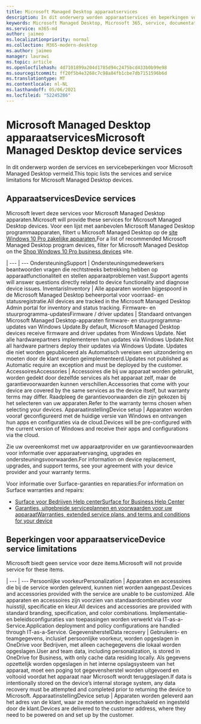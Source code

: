 ```yaml
---
title: Microsoft Managed Desktop apparaatservices
description: In dit onderwerp worden apparaatservices en beperkingen voor Microsoft Managed Desktop.
keywords: Microsoft Managed Desktop, Microsoft 365, service, documentatie
ms.service: m365-md
author: jaimeo
ms.localizationpriority: normal
ms.collection: M365-modern-desktop
ms.author: jaimeo
manager: laurawi
ms.topic: article
ms.openlocfilehash: 4d7101899a204d1785d94c2475bcd433b0b99e98
ms.sourcegitcommit: ff20f5b4e3268c7c98a84fb1cbe7db7151596b6d
ms.translationtype: MT
ms.contentlocale: nl-NL
ms.lasthandoff: 05/06/2021
ms.locfileid: "52245286"
---
```

# <a name="microsoft-managed-desktop-device-services"></a><span data-ttu-id="589b7-104">Microsoft Managed Desktop apparaatservices</span><span class="sxs-lookup"><span data-stu-id="589b7-104">Microsoft Managed Desktop device services</span></span>

<span data-ttu-id="589b7-105">In dit onderwerp worden de services en servicebeperkingen voor Microsoft Managed Desktop vermeld.</span><span class="sxs-lookup"><span data-stu-id="589b7-105">This topic lists the services and service limitations for Microsoft Managed Desktop devices.</span></span>

## <a name="device-services"></a><span data-ttu-id="589b7-106">Apparaatservices</span><span class="sxs-lookup"><span data-stu-id="589b7-106">Device services</span></span>

<span data-ttu-id="589b7-107">Microsoft levert deze services voor Microsoft Managed Desktop apparaten.</span><span class="sxs-lookup"><span data-stu-id="589b7-107">Microsoft will provide these services for Microsoft Managed Desktop devices.</span></span> <span data-ttu-id="589b7-108">Voor een lijst met aanbevolen Microsoft Managed Desktop programmaapparaten, filtert u Microsoft Managed Desktop op de [site Windows 10 Pro zakelijke apparaten.](https://www.microsoft.com/windowsforbusiness/view-all-devices)</span><span class="sxs-lookup"><span data-stu-id="589b7-108">For a list of recommended Microsoft Managed Desktop program devices, filter for Microsoft Managed Desktop on the [Shop Windows 10 Pro business devices](https://www.microsoft.com/windowsforbusiness/view-all-devices) site.</span></span>

 | 
 --- | ---
<span data-ttu-id="589b7-109">Ondersteuning</span><span class="sxs-lookup"><span data-stu-id="589b7-109">Support</span></span> | <span data-ttu-id="589b7-110">Ondersteuningsmedewerkers beantwoorden vragen die rechtstreeks betrekking hebben op apparaatfunctionaliteit en stellen apparaatproblemen vast.</span><span class="sxs-lookup"><span data-stu-id="589b7-110">Support agents will answer questions directly related to device functionality and diagnose device issues.</span></span>
<span data-ttu-id="589b7-111">Inventaris</span><span class="sxs-lookup"><span data-stu-id="589b7-111">Inventory</span></span> | <span data-ttu-id="589b7-112">Alle apparaten worden bijgespoord in de Microsoft Managed Desktop beheerportal voor voorraad- en statusregistratie.</span><span class="sxs-lookup"><span data-stu-id="589b7-112">All devices are tracked in the Microsoft Managed Desktop Admin portal for inventory and status tracking.</span></span>
<span data-ttu-id="589b7-113">Firmware- en stuurprogramma-updates</span><span class="sxs-lookup"><span data-stu-id="589b7-113">Firmware / driver updates</span></span> | <span data-ttu-id="589b7-114">Standaard ontvangen Microsoft Managed Desktop-apparaten firmware- en stuurprogramma-updates van Windows Update.</span><span class="sxs-lookup"><span data-stu-id="589b7-114">By default, Microsoft Managed Desktop devices receive firmware and driver updates from Windows Update.</span></span> <span data-ttu-id="589b7-115">Niet alle hardwarepartners implementeren hun updates via Windows Update.</span><span class="sxs-lookup"><span data-stu-id="589b7-115">Not all hardware partners deploy their updates via Windows Update.</span></span> <span data-ttu-id="589b7-116">Updates die niet worden gepubliceerd als Automatisch vereisen een uitzondering en moeten door de klant worden geïmplementeerd.</span><span class="sxs-lookup"><span data-stu-id="589b7-116">Updates not published as Automatic require an exception and must be deployed by the customer.</span></span>
<span data-ttu-id="589b7-117">Accessoires</span><span class="sxs-lookup"><span data-stu-id="589b7-117">Accessories</span></span> | <span data-ttu-id="589b7-118">Accessoires die bij uw apparaat worden gebruikt, worden gedekt door dezelfde services als het apparaat zelf, maar de garantievoorwaarden kunnen verschillen.</span><span class="sxs-lookup"><span data-stu-id="589b7-118">Accessories that come with your device are covered by the same services as the device itself, but warranty terms may differ.</span></span> <span data-ttu-id="589b7-119">Raadpleeg de garantievoorwaarden die zijn gekozen bij het selecteren van uw apparaten.</span><span class="sxs-lookup"><span data-stu-id="589b7-119">Refer to the warranty terms chosen when selecting your devices.</span></span> 
<span data-ttu-id="589b7-120">Apparaatinstelling</span><span class="sxs-lookup"><span data-stu-id="589b7-120">Device setup</span></span>    | <span data-ttu-id="589b7-121">Apparaten worden vooraf geconfigureerd met de huidige versie van Windows en ontvangen hun apps en configuraties via de cloud.</span><span class="sxs-lookup"><span data-stu-id="589b7-121">Devices will be pre-configured with the current version of Windows and receive their apps and configurations via the cloud.</span></span> 

<span data-ttu-id="589b7-122">Zie uw overeenkomst met uw apparaatprovider en uw garantievoorwaarden voor informatie over apparaatvervanging, upgrades en ondersteuningsvoorwaarden.</span><span class="sxs-lookup"><span data-stu-id="589b7-122">For information on device replacement, upgrades, and support terms, see your agreement with your device provider and your warranty terms.</span></span>

<span data-ttu-id="589b7-123">Voor informatie over Surface-garanties en reparaties:</span><span class="sxs-lookup"><span data-stu-id="589b7-123">For information on Surface warranties and repairs:</span></span>
- [<span data-ttu-id="589b7-124">Surface voor Bedrijven Help center</span><span class="sxs-lookup"><span data-stu-id="589b7-124">Surface for Business Help Center</span></span>](https://support.microsoft.com/hub/4339296/surface-for-business-help)
- [<span data-ttu-id="589b7-125">Garanties, uitgebreide serviceplannen en voorwaarden voor uw apparaat</span><span class="sxs-lookup"><span data-stu-id="589b7-125">Warranties, extended service plans, and terms and conditions for your device</span></span>](https://support.microsoft.com/help/4040687/info-about-warranties-extended-service-plans-and-terms-conditions)


## <a name="device-service-limitations"></a><span data-ttu-id="589b7-126">Beperkingen voor apparaatservice</span><span class="sxs-lookup"><span data-stu-id="589b7-126">Device service limitations</span></span>

<span data-ttu-id="589b7-127">Microsoft biedt geen service voor deze items.</span><span class="sxs-lookup"><span data-stu-id="589b7-127">Microsoft will not provide service for these items.</span></span>

 | 
 --- | ---
<span data-ttu-id="589b7-128">Persoonlijke voorkeur</span><span class="sxs-lookup"><span data-stu-id="589b7-128">Personalization</span></span> | <span data-ttu-id="589b7-129">Apparaten en accessoires die bij de service worden geleverd, kunnen niet worden aangepast.</span><span class="sxs-lookup"><span data-stu-id="589b7-129">Devices and accessories provided with the service are unable to be customized.</span></span> <span data-ttu-id="589b7-130">Alle apparaten en accessoires zijn voorzien van standaardcombinaties voor huisstijl, specificatie en kleur.</span><span class="sxs-lookup"><span data-stu-id="589b7-130">All devices and accessories are provided with standard branding, specification, and color combinations.</span></span> <span data-ttu-id="589b7-131">Implementatie- en beleidsconfiguraties van toepassingen worden verwerkt via IT-as-a-Service.</span><span class="sxs-lookup"><span data-stu-id="589b7-131">Application deployment and policy configurations are handled through IT-as-a-Service.</span></span>
<span data-ttu-id="589b7-132">Gegevensherstel</span><span class="sxs-lookup"><span data-stu-id="589b7-132">Data recovery</span></span> | <span data-ttu-id="589b7-133">Gebruikers- en teamgegevens, inclusief persoonlijke voorkeur, worden opgeslagen in OneDrive voor Bedrijven, met alleen cachegegevens die lokaal worden opgeslagen.</span><span class="sxs-lookup"><span data-stu-id="589b7-133">User and team data, including personalization, is stored in OneDrive for Business, with only cache data residing locally.</span></span> <span data-ttu-id="589b7-134">Als gegevens opzettelijk worden opgeslagen in het interne opslagsysteem van het apparaat, moet een poging tot gegevensherstel worden uitgevoerd en voltooid voordat het apparaat naar Microsoft wordt teruggeslagen.</span><span class="sxs-lookup"><span data-stu-id="589b7-134">If data is intentionally stored on the device’s internal storage system, any data recovery must be attempted and completed prior to returning the device to Microsoft.</span></span>
<span data-ttu-id="589b7-135">Apparaatinstelling</span><span class="sxs-lookup"><span data-stu-id="589b7-135">Device setup</span></span> | <span data-ttu-id="589b7-136">Apparaten worden geleverd aan het adres van de klant, waar ze moeten worden ingeschakeld en ingesteld door de klant.</span><span class="sxs-lookup"><span data-stu-id="589b7-136">Devices are delivered to the customer address, where they need to be powered on and set up by the customer.</span></span>
